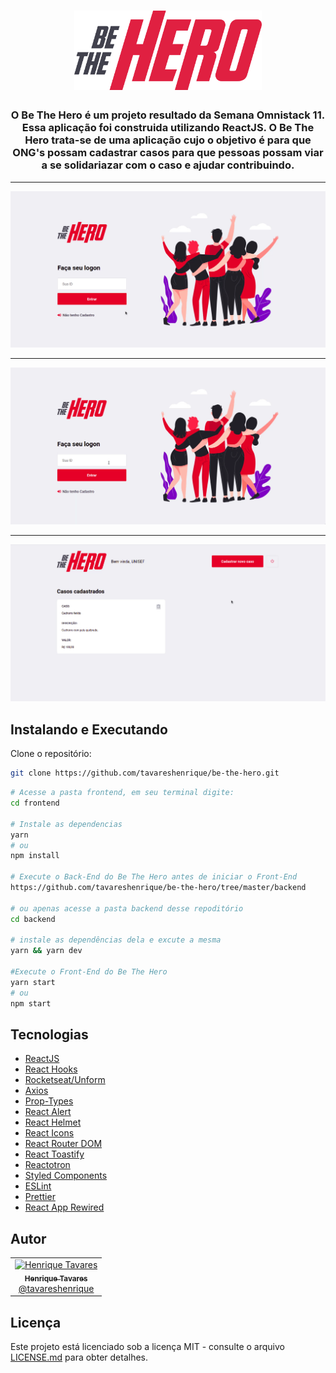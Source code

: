 <h1 align="center">
  <img alt="BeTheHero" title="BeTheHero" src="./src/assets/logo.svg" width="300px" />
</h1>

<h3 align="center">
  O Be The Hero é um projeto resultado da Semana Omnistack 11. Essa aplicação foi construida utilizando ReactJS. O Be The Hero trata-se de uma aplicação cujo o objetivo é para que ONG's possam cadastrar casos para que pessoas possam viar a se solidariazar com o caso e ajudar contribuindo.
</h3>

---

![Criando ONG](./src/assets/gifs/CreateONG.gif)

---

![Logon](./src/assets/gifs/Logon.gif)

---

![Criando Incidente](./src/assets/gifs/IncidentCad.gif)

## Instalando e Executando

Clone o repositório:

```bash
git clone https://github.com/tavareshenrique/be-the-hero.git
```

```bash
# Acesse a pasta frontend, em seu terminal digite:
cd frontend

# Instale as dependencias
yarn
# ou
npm install

# Execute o Back-End do Be The Hero antes de iniciar o Front-End
https://github.com/tavareshenrique/be-the-hero/tree/master/backend

# ou apenas acesse a pasta backend desse repoditório
cd backend

# instale as dependências dela e excute a mesma
yarn && yarn dev

#Execute o Front-End do Be The Hero
yarn start
# ou
npm start
```

## Tecnologias

- [ReactJS](https://pt-br.reactjs.org/)
- [React Hooks](https://pt-br.reactjs.org/docs/hooks-intro.html)
- [Rocketseat/Unform](https://github.com/Rocketseat/unform)
- [Axios](https://github.com/axios/axios)
- [Prop-Types](https://www.npmjs.com/package/prop-types)
- [React Alert](https://github.com/schiehll/react-alert#readme)
- [React Helmet](https://github.com/nfl/react-helmet)
- [React Icons](https://react-icons.netlify.com/#/)
- [React Router DOM](https://reacttraining.com/react-router/web)
- [React Toastify](https://github.com/fkhadra/react-toastify)
- [Reactotron](https://github.com/infinitered/reactotron)
- [Styled Components](https://www.styled-components.com/)
- [ESLint](https://eslint.org/)
- [Prettier](https://prettier.io/)
- [React App Rewired](https://github.com/timarney/react-app-rewired)

## Autor

<table>
  <tr>
    <td align="center">
      <a href="http://github.com/tavareshenrique/">
        <img src="https://avatars1.githubusercontent.com/u/27022914?v=4" width="100px;" alt="Henrique Tavares"/>
        <br />
        <sub>
          <b>Henrique Tavares</b>
        </sub>
       </a>
       <br />
       <a href="https://github.com/tavareshenrique/be-the-hero/commits?author=tavareshenrique" title="Code">@tavareshenrique</a>
    </td>
  </tr>
</table>

## Licença

Este projeto está licenciado sob a licença MIT - consulte o arquivo [LICENSE.md](https://github.com/tavareshenrique/be-the-hero/blob/master/frontend/LICENSE.md) para obter detalhes.
